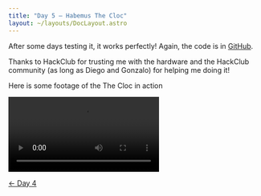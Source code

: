 ```yaml
---
title: "Day 5 — Habemus The Cloc"
layout: ~/layouts/DocLayout.astro
---
```


After some days testing it, it works perfectly! Again, the code is in [GitHub](https://github.com/JuanM04/the-cloc).

Thanks to HackClub for trusting me with the hardware and the HackClub community (as long as Diego and Gonzalo) for helping me doing it!

Here is some footage of the The Cloc in action

![](/videos/the-cloc/working.mp4)

[&larr; Day 4](../day-4/)
